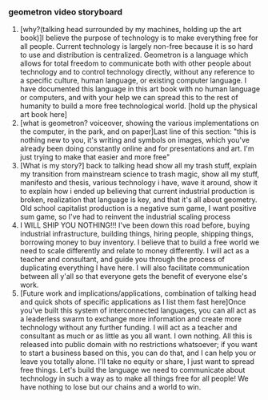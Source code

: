### geometron video storyboard

1. [why?(talking head surrounded by my machines, holding up the art book)]I believe the purpose of technology is to make everything free for all people.  Current technology is largely non-free because it is so hard to use and distribution is centralized.  Geometron is a language which allows for total freedom to communicate both with other people about technology and to control technology directly, without any reference to a specific culture, human language, or existing  computer language.  I have documented this language in this art book with no human language or computers, and with your help we can spread this to the rest of humanity to build a more free technological world. [hold up the physical art book here] 
2. [what is geometron? voiceover, showing the various implementations on the computer, in the park, and on paper]Last line of this section: "this is nothing new to you, it's writing and symbols on images, which you've already been doing constantly online and for presentations and art.  I'm just trying to make that easier and more free"
3. [What is my story?] back to talking head show all my trash stuff, explain my transition from mainstream science to trash magic, show all my stuff, manifesto and thesis, various technology i have, wave it around, show it to explain how i ended up believing that current industrial production is broken, realization that language is key, and that it's all about geometry.  Old school capitalist production is a negative sum game, I want positive sum game, so I've had to reinvent the industrial scaling process
4. I WILL SHIP YOU NOTHING!!! I've been down this road before, buying industrial infrastructure, building things, hiring people, shipping things, borrowing money to buy inventory.  I believe that to build a free world we need to scale differently and relate to money differently.  I will act as a teacher and consultant, and guide you through the process of duplicating everything I have here.  I will also facilitate communication between all y'all so that everyone gets the benefit of everyone else's work.  
5. [Future work and implications/applications, combination of talking head and quick shots of specific applications as I list them fast here]Once you've built this system of interconnected languages, you can all act as a leaderless swarm to exchange more information and create more technology without any further funding.  I will act as a teacher and consultant as much or as little as you all want.  I own nothing.  All this is released into public domain with no restrictions whatsoever; if you want to start a business based on this, you can do that, and I can help you or leave you totally alone.  I'll take no equity or share, I just want to spread free things.  Let's build the language we need to communicate about technology in such a way as to make all things free for all people!  We have nothing to lose but our chains and a world to win.